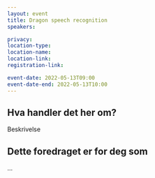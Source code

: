 ```yaml
---
layout: event
title: Dragon speech recognition
speakers: 

privacy:
location-type:
location-name:
location-link:
registration-link:

event-date: 2022-05-13T09:00
event-date-end: 2022-05-13T10:00
---
```

## Hva handler det her om?
Beskrivelse

## Dette foredraget er for deg som
...
